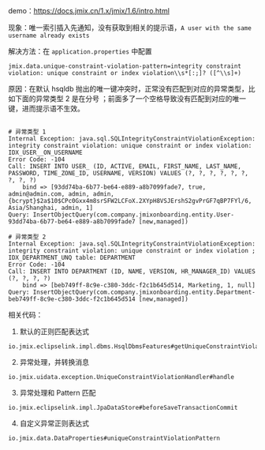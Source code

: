 demo：https://docs.jmix.cn/1.x/jmix/1.6/intro.html

现象：唯一索引插入先通知，没有获取到相关的提示语，`A user with the same username already exists`

解决方法：在 `application.properties` 中配置

```
jmix.data.unique-constraint-violation-pattern=integrity constraint violation: unique constraint or index violation\\s*[:;]? ([^\\s]+)
```

原因：在默认 hsqldb 抛出的唯一键冲突时，正常没有匹配到对应的异常类型，比如下面的异常类型 2 是在分号 ；前面多了一个空格导致没有匹配到对应的唯一键，进而提示语不生效。

````

# 异常类型 1
Internal Exception: java.sql.SQLIntegrityConstraintViolationException: integrity constraint violation: unique constraint or index violation: IDX_USER__ON_USERNAME
Error Code: -104
Call: INSERT INTO USER_ (ID, ACTIVE, EMAIL, FIRST_NAME, LAST_NAME, PASSWORD, TIME_ZONE_ID, USERNAME, VERSION) VALUES (?, ?, ?, ?, ?, ?, ?, ?, ?)
	bind => [93dd74ba-6b77-be64-e889-a8b7099fade7, true, admin@admin.com, admin, admin, {bcrypt}$2a$10$CPc0Gxx4m8srSFW2LCFoX.2XYpH8VSJErshS2gvPrGF7qBP7FYl/6, Asia/Shanghai, admin, 1]
Query: InsertObjectQuery(com.company.jmixonboarding.entity.User-93dd74ba-6b77-be64-e889-a8b7099fade7 [new,managed])

# 异常类型 2
Internal Exception: java.sql.SQLIntegrityConstraintViolationException: integrity constraint violation: unique constraint or index violation ; IDX_DEPARTMENT_UNQ table: DEPARTMENT
Error Code: -104
Call: INSERT INTO DEPARTMENT (ID, NAME, VERSION, HR_MANAGER_ID) VALUES (?, ?, ?, ?)
	bind => [beb749ff-8c9e-c380-3ddc-f2c1b645d514, Marketing, 1, null]
Query: InsertObjectQuery(com.company.jmixonboarding.entity.Department-beb749ff-8c9e-c380-3ddc-f2c1b645d514 [new,managed])
````

相关代码：

1. 默认的正则匹配表达式

```
io.jmix.eclipselink.impl.dbms.HsqlDbmsFeatures#getUniqueConstraintViolationPattern
```

2. 异常处理，并转换消息

```
io.jmix.uidata.exception.UniqueConstraintViolationHandler#handle
```

3. 异常处理和 Pattern 匹配

```
io.jmix.eclipselink.impl.JpaDataStore#beforeSaveTransactionCommit
```

4. 自定义异常正则表达式

```
io.jmix.data.DataProperties#uniqueConstraintViolationPattern
```

